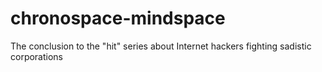 # chronospace-mindspace
The conclusion to the "hit" series about Internet hackers fighting sadistic corporations
